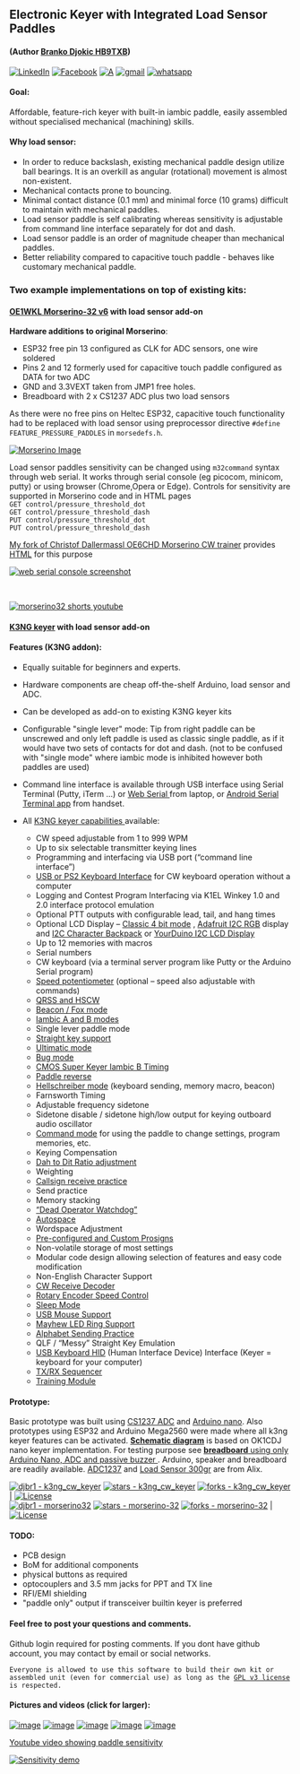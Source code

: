 <!-- # djbr1.github.io -->

<!-- # FK 11 commit   https://github.com/k3ng/k3ng_cw_keyer/pull/80    -->
<!-- # FK 11 https://groups.io/g/radioartisan/topic/funtronics_fk_11_command_key/102553448   -->

<!-- ### Proof Of Concept --> <!-- ### Arduino Nano / CS1237 ADC  -->
## Electronic Keyer with Integrated Load Sensor Paddles 
#### (Author [Branko Djokic HB9TXB](https://www.qrz.com/db/hb9txb))     
   [![LinkedIn](https://img.shields.io/badge/linkedin-%230077B5.svg?style=for-the-badge&logo=linkedin&logoColor=white)](https://www.linkedin.com/in/brankodjokic/) [![Facebook](https://img.shields.io/badge/Facebook-%231877F2.svg?style=for-the-badge&logo=Facebook&logoColor=white)](https://www.facebook.com/sharer/sharer.php?u=https%3A%2F%2Fblog.djokic.sh%2F&amp;src=sdkprepars)  [![A](https://img.shields.io/badge/X-%23000000.svg?style=for-the-badge&logo=x&label=share%20on%20twitter&logoColor=white&logoSize=auto)](https://twitter.com/intent/tweet?url=https://blog.djokic.ch/&text=Electronic%20Keyer%20with%20Integrated%20Load%20Sensor%20Paddles&hashtags=keyer,iambic,paddle,morse,cwkeyer,hb9txb,morsecode) [![gmail](https://img.shields.io/badge/Gmail-D14836?style=for-the-badge&logo=gmail&logoColor=white)](mailto:bdjokic76%40gmail.com) [![whatsapp](https://img.shields.io/badge/WhatsApp-25D366?style=for-the-badge&logo=whatsapp&logoColor=white)](https://wa.me/41797532319)

<!--  [![View site - GH Pages](https://img.shields.io/badge/View_site-GH_Pages-2ea44f?style=for-the-badge)](https://djbr1.github.io/)  
| [![Twitter URL](https://img.shields.io/twitter/follow/djbr)](https://twitter.com/djbr)      

https://www.facebook.com/sharer/sharer.php?u=https%3A%2F%2Fblog.djokic.sh%2F&amp;src=sdkpreparse
-->




#### Goal: 
Affordable, feature-rich keyer with built-in  iambic paddle, easily assembled without specialised mechanical (machining) skills.


#### Why load sensor:
- In order to reduce backslash,  existing mechanical paddle design utilize ball bearings. It is an overkill as angular (rotational) movement is almost non-existent.
- Mechanical contacts prone to bouncing.
- Minimal contact distance (0.1 mm) and minimal force (10 grams) difficult to maintain with mechanical paddles.
- Load sensor  paddle is self calibrating whereas sensitivity is adjustable from command line interface separately for dot and dash.
- Load sensor paddle is an order of magnitude cheaper than mechanical paddles.
- Better reliability compared to capacitive touch paddle - behaves like customary mechanical paddle.


### Two example implementations on top of existing kits:

#### [OE1WKL Morserino-32 v6](https://github.com/djbr1/Morserino-32) with load sensor add-on
**Hardware additions to original Morserino**:
- ESP32 free pin 13 configured as CLK for ADC sensors, one wire soldered
- Pins 2 and 12 formerly used for capacitive touch paddle configured as DATA for two ADC 
- GND and 3.3VEXT taken from JMP1 free holes.
- Breadboard with 2 x CS1237 ADC plus two load sensors

As there were no free pins on Heltec ESP32, capacitive touch functionality had to be replaced with load sensor using preprocessor directive `#define FEATURE_PRESSURE_PADDLES` in `morsedefs.h`.

[![Morserino Image](https://raw.githubusercontent.com/djbr1/Morserino-32/master//Documentation/Hardware/IMG_1763_small.JPG?raw=true)](https://raw.githubusercontent.com/djbr1/Morserino-32/master//Documentation/Hardware/IMG_1763.JPG?raw=true)

Load sensor paddles sensitivity can be changed using `m32command` syntax through web serial. It works through serial console (eg picocom, minicom, putty) or using browser (Chrome,Opera or Edge).
Controls for sensitivity are supported in Morserino code and in HTML pages<br>
`GET control/pressure_threshold_dot`<br>
`GET control/pressure_threshold_dash`<br>
`PUT control/pressure_threshold_dot`<br>
`PUT control/pressure_threshold_dash`<br>

[My fork of Christof Dallermassl OE6CHD Morserino CW trainer](https://github.com/djbr1/morserino32-trainer) provides [HTML](https://github.com/djbr1/morserino32-trainer/blob/main/sensor.html) for this purpose

[![web serial console screenshot](https://github.com/djbr1/Morserino-32/blob/master/Documentation/Hardware/sensor.html_small.jpg?raw=true)](https://github.com/djbr1/Morserino-32/blob/master/Documentation/Hardware/sensor.html.jpg?raw=true)

<br>
<!--TODO: 
- single lever functionality ie using just one load sensor - preferred by HST competitors.  -->

[![morserino32 shorts youtube](https://img.youtube.com/vi/P5Paj6hcao0/0.jpg)](https://www.youtube.com/watch?v=P5Paj6hcao0)





#### [K3NG keyer](https://github.com/djbr1/k3ng_cw_keyer/) with load sensor add-on

#### Features (K3NG addon):
- Equally suitable for beginners and experts.
- Hardware components are cheap off-the-shelf  Arduino, load sensor and ADC.
- Can be developed as add-on to existing K3NG keyer kits 
- Configurable "single lever" mode: Tip from right paddle can be unscrewed and only left paddle is used as classic single paddle, as if it would have two sets of contacts for dot and dash.  (not to be confused with "single mode" where iambic mode is inhibited however both paddles are used) 
- Command line interface is available through USB interface using Serial Terminal (Putty, iTerm ...) or  [Web Serial ](https://github.com/ok1cdj/K3NG-keyer-serial-terminal)from laptop,  or [Android Serial Terminal app](https://play.google.com/store/apps/details?id=de.kai_morich.serial_usb_terminal) from handset.
 
- All [K3NG keyer capabilities ](https://github.com/k3ng/k3ng_cw_keyer/wiki) available:
    * CW speed adjustable from 1 to 999 WPM
  * Up to six selectable transmitter keying lines
  * Programming and interfacing via USB port (“command line interface”)
  * [USB or PS2 Keyboard Interface](https://github.com/k3ng/k3ng_cw_keyer/wiki/340-Feature:-Keyboard-&-Mouse#ps2--usb-keyboard-interface) for CW keyboard operation without a computer
  * Logging and Contest Program Interfacing via K1EL Winkey 1.0 and 2.0 interface protocol emulation
  * Optional PTT outputs with configurable lead, tail, and hang times
  * Optional LCD Display – [Classic 4 bit mode](http://arduino.cc/en/Tutorial/LiquidCrystal) , [Adafruit I2C RGB](http://ladyada.net/make/rgblcdshield/) display and [I2C Character Backpack](https://www.adafruit.com/product/292) or [YourDuino I2C LCD Display](http://arduino-info.wikispaces.com/LCD-Blue-I2C)
  * Up to 12 memories with macros
  * Serial numbers
  * CW keyboard (via a terminal server program like Putty or the Arduino Serial program)
  * [Speed potentiometer](https://github.com/k3ng/k3ng_cw_keyer/wiki/360-Feature:-Speed-Control) (optional – speed also adjustable with commands)
  * [QRSS and HSCW](https://github.com/k3ng/k3ng_cw_keyer/wiki/392-Feature:-QRSS-(Slow-Speed-CW)-and-HSCW-(High-Speed-CW))
  * [Beacon / Fox mode](https://github.com/k3ng/k3ng_cw_keyer/wiki/850-Beacon-Operation)
  * [Iambic A and B modes](https://github.com/k3ng/k3ng_cw_keyer/wiki/400-Operating-Modes#iambic-modes)
  * Single lever paddle mode
  * [Straight key support](https://github.com/k3ng/k3ng_cw_keyer/wiki/400-Operating-Modes#straight-key-support)
  * [Ultimatic mode](https://github.com/k3ng/k3ng_cw_keyer/wiki/400-Operating-Modes#ultimatic-mode)
  * [Bug mode](https://github.com/k3ng/k3ng_cw_keyer/wiki/400-Operating-Modes#bug-mode)
  * [CMOS Super Keyer Iambic B Timing](https://github.com/k3ng/k3ng_cw_keyer/wiki/400-Operating-Modes#cmos-super-keyer-timing)
  * [Paddle reverse](https://github.com/k3ng/k3ng_cw_keyer/wiki/400-Operating-Modes#paddle-reverse)
  * [Hellschreiber mode](https://github.com/k3ng/k3ng_cw_keyer/wiki/395-Feature:-Hellschreiber) (keyboard sending, memory macro, beacon)
  * Farnsworth Timing
  * Adjustable frequency sidetone
  * Sidetone disable / sidetone high/low output for keying outboard audio oscillator
  * [Command mode](https://github.com/k3ng/k3ng_cw_keyer/wiki/320-Feature:-Command-Mode) for using the paddle to change settings, program memories, etc.
  * Keying Compensation
  * [Dah to Dit Ratio adjustment](https://github.com/k3ng/k3ng_cw_keyer/wiki/410-Timing-Adjustments#cw-dah-to-dit-ratio-adjust)
  * Weighting
  * [Callsign receive practice](https://github.com/k3ng/k3ng_cw_keyer/wiki/495-CW-Training-Functionality#receive-and-keyboard-interactive-receive-practice)
  * Send practice
  * Memory stacking
  * [“Dead Operator Watchdog”](https://github.com/k3ng/k3ng_cw_keyer/wiki/381-Feature:-Dead-Operator-Watchdog)
  * [Autospace](https://github.com/k3ng/k3ng_cw_keyer/wiki/410-Timing-Adjustments#autospace)
  * Wordspace Adjustment
  * [Pre-configured and Custom Prosigns](https://github.com/k3ng/k3ng_cw_keyer/wiki/425-Prosigns)
  * Non-volatile storage of most settings
  * Modular code design allowing selection of features and easy code modification
  * Non-English Character Support
  * [CW Receive Decoder](https://github.com/k3ng/k3ng_cw_keyer/wiki/385-Feature:-CW-Decoder)
  * [Rotary Encoder Speed Control](https://github.com/k3ng/k3ng_cw_keyer/wiki/360-Feature:-Speed-Control#rotary-encoder-speed-control)
  * [Sleep Mode](https://github.com/k3ng/k3ng_cw_keyer/wiki/387-Feature:-Sleep)
  * [USB Mouse Support](https://github.com/k3ng/k3ng_cw_keyer/wiki/340-Feature:-Keyboard-&-Mouse#usb-mouse)
  * [Mayhew LED Ring Support](https://github.com/k3ng/k3ng_cw_keyer/wiki/360-Feature:-Speed-Control#mayhew-labs-led-ring)
  * [Alphabet Sending Practice](https://github.com/k3ng/k3ng_cw_keyer/wiki/495-CW-Training-Functionality#alphabet-send-practice)
  * QLF / “Messy” Straight Key Emulation
  * [USB Keyboard HID](https://github.com/k3ng/k3ng_cw_keyer/wiki/340-Feature:-Keyboard-&-Mouse#usb-keyboard) (Human Interface Device) Interface (Keyer = keyboard for your computer)
  * [TX/RX Sequencer](https://github.com/k3ng/k3ng_cw_keyer/wiki/383-Feature:-Sequencer)
  * [Training Module](https://github.com/k3ng/k3ng_cw_keyer/wiki/400-CW-Training-Functionality)


#### Prototype:
 
 Basic prototype was built using [CS1237 ADC](https://github.com/tremaru/iarduino_ADC_CS1237) and [Arduino nano](https://github.com/djbr1/k3ng_cw_keyer).
 Also prototypes using ESP32 and Arduino Mega2560 were made where all k3ng keyer features can be activated.
 [**Schematic diagram**](https://github.com/djbr1/k3ng_cw_keyer/blob/master/k3ng_keyer/ADC_CS1237/k3ng_keyer_nano_cs1237.sch_2024-09-17.pdf) is based on OK1CDJ nano keyer implementation.
 For testing purpose see [**breadboard** using only Arduino Nano, ADC and passive buzzer ](https://github.com/djbr1/k3ng_cw_keyer/blob/master/k3ng_keyer/ADC_CS1237/nano_cs1237_keyer_k3ng_bb.png).
Arduino, speaker and breadboard are readily available.  [ADC1237](https://www.aliexpress.com/item/1005005412390535.html) and [Load Sensor 300gr](https://www.aliexpress.com/item/1644918827.html) are from Alix.
   
 [![djbr1 - k3ng_cw_keyer](https://img.shields.io/static/v1?label=djbr1&message=k3ng_cw_keyer&color=blue&logo=github)](https://github.com/djbr1/k3ng_cw_keyer "Go to GitHub repo") [![stars - k3ng_cw_keyer](https://img.shields.io/github/stars/djbr1/k3ng_cw_keyer?style=social)](https://github.com/djbr1/k3ng_cw_keyer) [![forks - k3ng_cw_keyer](https://img.shields.io/github/forks/djbr1/k3ng_cw_keyer?style=social)](https://github.com/djbr1/k3ng_cw_keyer) | [![License](https://img.shields.io/badge/License-GPL-blue)](https://github.com/djbr1/k3ng_cw_keyer/blob/master/LICENSE)<br>
[![djbr1 - morserino32](https://img.shields.io/static/v1?label=djbr1&message=morserino-32&color=blue&logo=github)](https://github.com/djbr1/morserino-32 "Go to GitHub repo") [![stars - morserino-32](https://img.shields.io/github/stars/djbr1/morserino-32?style=social)](https://github.com/djbr1/morserino-32) [![forks - morserino-32](https://img.shields.io/github/forks/djbr1/morserino-32?style=social)](https://github.com/djbr1/morserino-32) | [![License](https://img.shields.io/badge/License-GPL-blue)](https://github.com/djbr1/k3ng_cw_keyer/blob/master/LICENSE)


#### TODO:    
- PCB design
- BoM for additional components
- physical buttons as required
- optocouplers and 3.5 mm jacks for PPT and TX line
- RFI/EMI shielding
- "paddle only" output if transceiver builtin keyer is preferred

#### Feel free to post your questions and comments.
Github login required for posting comments. If you dont have github account, you may contact by email or social networks.
<script src="https://utteranc.es/client.js"
        repo="djbr1/djbr1.github.io"
        issue-term="pathname"
        theme="github-light"
        crossorigin="anonymous"
        async>
</script>


 

`Everyone is allowed to use this software to build their own kit or assembled unit (even for commercial use) as long as the `[`GPL v3 license`](https://github.com/djbr1/k3ng_cw_keyer/blob/master/LICENSE)` is respected.`



#### Pictures and videos (click for larger):
<!--[![image](https://github.com/djbr1/k3ng_cw_keyer/blob/master/k3ng_keyer/ADC_CS1237/resized/IMG_1637.JPG?raw=true)](https://github.com/djbr1/k3ng_cw_keyer/blob/master/k3ng_keyer/ADC_CS1237/IMG_1637.JPG?raw=true)  -->
[![image](https://github.com/djbr1/k3ng_cw_keyer/blob/master/k3ng_keyer/ADC_CS1237/resized/IMG_1637-EDIT.jpg?raw=true)](https://github.com/djbr1/k3ng_cw_keyer/blob/master/k3ng_keyer/ADC_CS1237/IMG_1637.JPG?raw=true) 
[![image](https://github.com/djbr1/k3ng_cw_keyer/blob/master/k3ng_keyer/ADC_CS1237/resized/k3ng_keyer_nano_cs1237.sch_2024-09-17.png?raw=true)](https://github.com/djbr1/k3ng_cw_keyer/blob/master/k3ng_keyer/ADC_CS1237/k3ng_keyer_nano_cs1237.sch_2024-09-17.png?raw=true)
[![image](https://github.com/djbr1/k3ng_cw_keyer/blob/master/k3ng_keyer/ADC_CS1237/resized/nano_cs1237_keyer_k3ng_bb.png?raw=true)](https://github.com/djbr1/k3ng_cw_keyer/blob/master/k3ng_keyer/ADC_CS1237/nano_cs1237_keyer_k3ng_bb.png?raw=true)
[![image](https://github.com/djbr1/k3ng_cw_keyer/blob/master/k3ng_keyer/ADC_CS1237/resized/IMG_1737-EDIT.jpg?raw=true)](https://github.com/djbr1/k3ng_cw_keyer/blob/master/k3ng_keyer/ADC_CS1237/IMG_1737-EDIT.JPG?raw=true) 
[![image](https://github.com/djbr1/k3ng_cw_keyer/blob/master/k3ng_keyer/ADC_CS1237/resized/Screenshot_2024-09-17_at_18.34.58.jpg?raw=true)](https://github.com/djbr1/k3ng_cw_keyer/blob/master/k3ng_keyer/ADC_CS1237/Screenshot_2024-09-17_at_18.34.58.jpg?raw=true)

 <!--   ![](https://github.com/djbr1/k3ng_cw_keyer/blob/master/k3ng_keyer/ADC_CS1237/IMG_1330.JPG?raw=true)  -->
 <!--   ![](https://github.com/djbr1/k3ng_cw_keyer/blob/master/k3ng_keyer/ADC_CS1237/IMG_1329.JPG?raw=true)  -->
<!--    ![](https://github.com/djbr1/k3ng_cw_keyer/blob/master/k3ng_keyer/ADC_CS1237/IMG_1344.JPG?raw=true)  -->




[Youtube video showing paddle sensitivity](https://www.youtube.com/watch?v=UNnNl10UAn8)

[![Sensitivity demo](https://img.youtube.com/vi/UNnNl10UAn8/0.jpg)](https://www.youtube.com/watch?v=UNnNl10UAn8)





